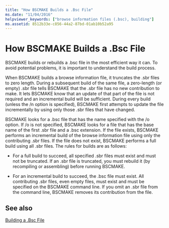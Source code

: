 ```yaml
---
title: "How BSCMAKE Builds a .Bsc File"
ms.date: "11/04/2016"
helpviewer_keywords: ["browse information files (.bsc), building"]
ms.assetid: 8512b33e-c856-44a2-87bd-01ab10b52a95
---
```

# How BSCMAKE Builds a .Bsc File

BSCMAKE builds or rebuilds a .bsc file in the most efficient way it can. To avoid potential problems, it is important to understand the build process.

When BSCMAKE builds a browse information file, it truncates the .sbr files to zero length. During a subsequent build of the same file, a zero-length (or empty) .sbr file tells BSCMAKE that the .sbr file has no new contribution to make. It lets BSCMAKE know that an update of that part of the file is not required and an incremental build will be sufficient. During every build (unless the /n option is specified), BSCMAKE first attempts to update the file incrementally by using only those .sbr files that have changed.

BSCMAKE looks for a .bsc file that has the name specified with the /o option. If /o is not specified, BSCMAKE looks for a file that has the base name of the first .sbr file and a .bsc extension. If the file exists, BSCMAKE performs an incremental build of the browse information file using only the contributing .sbr files. If the file does not exist, BSCMAKE performs a full build using all .sbr files. The rules for builds are as follows:

- For a full build to succeed, all specified .sbr files must exist and must not be truncated. If an .sbr file is truncated, you must rebuild it (by recompiling or assembling) before running BSCMAKE.

- For an incremental build to succeed, the .bsc file must exist. All contributing .sbr files, even empty files, must exist and must be specified on the BSCMAKE command line. If you omit an .sbr file from the command line, BSCMAKE removes its contribution from the file.

## See also

[Building a .Bsc File](building-a-dot-bsc-file.md)
